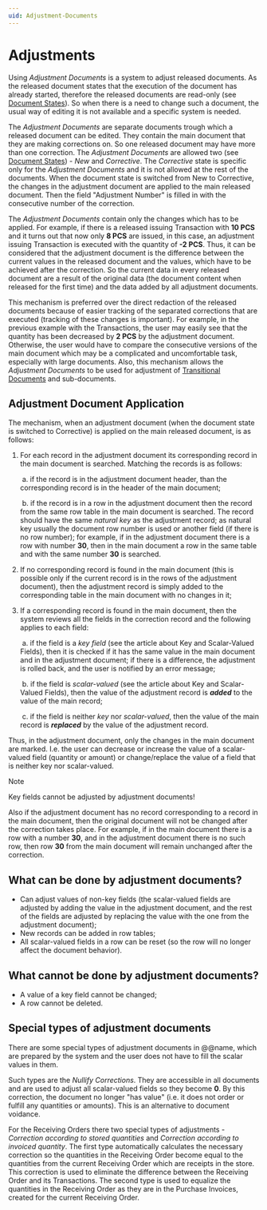 ```yaml
---
uid: Adjustment-Documents
---
```


# Adjustments

Using *Adjustment Documents* is a system to adjust released documents. As the released document states that the execution of the document has already started, therefore the released documents are read-only (see [Document States](https://github.com/ErpNetDocs/tech/blob/master/advanced/documents/states.md)). So when there is a need to change such a document, the usual way of editing it is not available and  a specific system is needed.

The *Adjustment Documents* are separate documents trough which a released document can be edited. They contain the main document that they are making corrections on. So one released document may have more than one correction. The *Adjustment Documents* are allowed two (see [Document States](https://github.com/ErpNetDocs/tech/blob/master/advanced/documents/states.md)) - *New* and *Corrective*. The *Corrective* state is specific only for the *Adjustment Documents* and it is not allowed at the rest of the documents. When the document state is switched from New to Corrective, the changes in the adjustment document are applied to the main released document. Then the field "Adjustment Number" is filled in with the consecutive number of the correction.

The *Adjustment Documents* contain only the changes which has to be applied. For example, if there is a released issuing Transaction with **10 PCS** and it turns out that now only **8 PCS** are issued, in this case, an adjustment issuing Transaction is executed with the quantity of **-2 PCS**. Thus, it can be considered that the adjustment document is the difference between the current values in the released document and the values, which have to be achieved after the correction. So the current data in every released document are a result of the original data (the document content when released for the first time) and the data added by all adjustment documents.

This mechanism is preferred over the direct redaction of the released documents because of easier tracking of the separated corrections that are executed (tracking of these changes is important). For example, in the previous example with the Transactions, the user may easily see that the quantity has been decreased by **2 PCS** by the adjustment document. Otherwise, the user would have to compare the consecutive versions of the main document which may be a complicated and uncomfortable task, especially with large documents. Also, this mechanism allows the *Adjustment Documents* to be used for adjustment of [Transitional Documents](https://github.com/ErpNetDocs/tech/blob/master/advanced/documents/transitional.md) and sub-documents.

## Adjustment Document Application 

The mechanism, when an adjustment document (when the document state is switched to Corrective) is applied on the main released document, is as follows:

1. For each record in the adjustment document its corresponding record in the main document is searched. Matching the records is as follows:

   ​       a. if the record is in the adjustment document header, than the corresponding record is in the header of the main document;

   ​      b. if the record is in a row in the adjustment document then the record from the same row table in the main document is searched. The record should have the same *natural key* as the adjustment record; as natural key usually the document row number is used or another field (if there is no row number); for example, if in the adjustment document there is a row with number **30**, then in the main document a row in the same table and with the same number **30** is searched.

2. If no corresponding record is found in the main document (this is possible only if the current record is in the rows of the adjustment document), then the adjustment record is simply added to the corresponding table in the main document with no changes in it;

3. If a corresponding record is found in the main document, then the system reviews all the fields in the correction record and the following applies to each field:

   ​        a. if the field is a *key field* (see the article about Key and Scalar-Valued Fields), then it is checked if it has the same value in the main document and in the adjustment document; if there is a difference, the adjustment is rolled back, and the user is notified by an error message;

   ​        b. if the field is *scalar-valued* (see the article about Key and Scalar-Valued Fields), then the value of the adjustment record is ***added*** to the value of the main record;

   ​        c. if the field is neither *key* nor *scalar-valued*, then the value of the main record is ***replaced*** by the value of the adjustment record.

Thus, in the adjustment document, only the changes in the main document are marked. I.e. the user can decrease or increase the value of a scalar-valued field (quantity or amount) or change/replace the value of a field that is neither key nor scalar-valued.

> [!Note]
> Key fields cannot be adjusted by adjustment documents!

Also if the adjustment document has no record corresponding to a record in the main document, then the original document will not be changed after the correction takes place. For example, if in the main document there is a row with a number **30**, and in the adjustment document there is no such row, then row **30** from the main document will remain unchanged after the correction.

## What can be done by adjustment documents?

- Can adjust values of non-key fields (the scalar-valued fields are adjusted by adding the value in the adjustment document, and the rest of the fields are adjusted by replacing the value with the one from the adjustment document);
- New records can be added in row tables;
- All scalar-valued fields in a row can be reset (so the row will no longer affect the document behavior).

## What cannot be done by adjustment documents?

- A value of a key field cannot be changed;
- A row cannot be deleted.

## Special types of adjustment documents

There are some special types of adjustment documents in @@name, which are prepared by the system and the user does not have to fill the scalar values in them.

Such types are the *Nullify Corrections*. They are accessible in all documents and are used to adjust all scalar-valued fields so they become **0**. By this correction, the document no longer "has value" (i.e. it does not order or fulfill any quantities or amounts). This is an alternative to document voidance.

For the Receiving Orders there two special types of adjustments - *Correction according to stored quantities* and *Correction according to invoiced quantity*. The first type automatically calculates the necessary correction so the quantities in the Receiving Order become equal to the quantities from the current Receiving Order which are receipts in the store. This correction is used to eliminate the difference between the Receiving Order and its Transactions. The second type is used to equalize the quantities in the Receiving Order as they are in the Purchase Invoices, created for the current Receiving Order.
